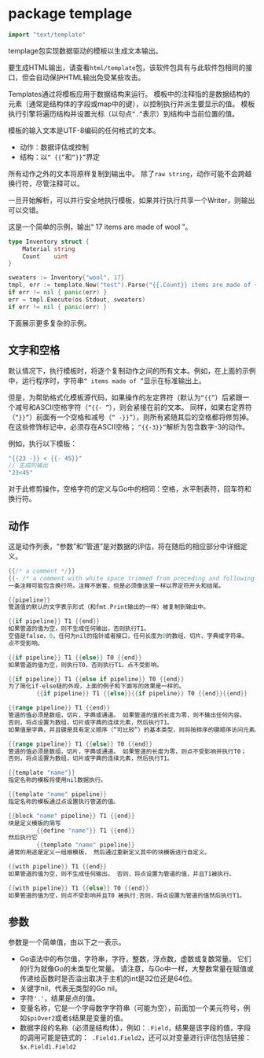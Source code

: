 # package templage

```go
import "text/template"
```

templage包实现数据驱动的模板以生成文本输出。

要生成HTML输出，请查看`html/template`包，该软件包具有与此软件包相同的接口，但会自动保护HTML输出免受某些攻击。

Templates通过将模板应用于数据结构来运行。 模板中的注释指的是数据结构的元素（通常是结构体的字段或map中的键），以控制执行并派生要显示的值。 模板执行引擎将遍历结构并设置光标（以句点`“.”`表示）到结构中当前位置的值。

模板的输入文本是UTF-8编码的任何格式的文本。 

- 动作：数据评估或控制
- 结构：以`“ {{”`和`“}}”`界定

所有动作之外的文本将原样复制到输出中。 除了`raw string`，动作可能不会跨越换行符，尽管注释可以。

一旦开始解析，可以并行安全地执行模板，如果并行执行共享一个Writer，则输出可以交错。

这是一个简单的示例，输出“ 17 items are made of wool ”。

```go
type Inventory struct {
    Material string
    Count    uint
}

sweaters := Inventory{"wool", 17}
tmpl, err := template.New("test").Parse("{{.Count}} items are made of {{.Material}}")
if err != nil { panic(err) }
err = tmpl.Execute(os.Stdout, sweaters)
if err != nil { panic(err) }
```

下面展示更多复杂的示例。

## 文字和空格

默认情况下，执行模板时，将逐个复制动作之间的所有文本。例如，在上面的示例中，运行程序时，字符串`“ items made of ”`显示在标准输出上。

但是，为帮助格式化模板源代码，如果操作的左定界符（默认为`“{{”`）后紧跟一个减号和ASCII空格字符（`“{{- ”`），则会紧接在前的文本。 同样，如果右定界符（`“}}”`）前面有一个空格和减号（`“ -}}”`），则所有紧随其后的空格都将修剪掉。 在这些修饰标记中，必须存在ASCII空格； `“{{-3}}”`解析为包含数字-3的动作。

例如，执行以下模板：

```go
"{{23 -}} < {{- 45}}"
// 生成的输出
"23<45"
```

对于此修剪操作，空格字符的定义与Go中的相同：空格，水平制表符，回车符和换行符。

## 动作

这是动作列表，“参数”和“管道”是对数据的评估，将在随后的相应部分中详细定义。

```go
{{/* a comment */}}
{{- /* a comment with white space trimmed from preceding and following text */ -}}
一条注释可能包含换行符。注释不嵌套，但是必须像这里一样以界定符开头和结尾。

{{pipeline}}
管道值的默认的文字表示形式（和fmt.Print输出的一样）被复制到输出中。

{{if pipeline}} T1 {{end}}
如果管道的值为空，则不生成任何输出，否则执行T1。
空值是false，0，任何为nil的指针或者接口，任何长度为0的数组、切片、字典或字符串。
点不受影响。

{{if pipeline}} T1 {{else}} T0 {{end}}
如果管道的值为空，则执行T0，否则执行T1。点不受影响。

{{if pipeline}} T1 {{else if pipeline}} T0 {{end}}
为了简化if-else链的外观，上面的例子和下面写的效果是一样的。
        {{if pipeline}} T1 {{else}}{{if pipeline}} T0 {{end}}{{end}}

{{range pipeline}} T1 {{end}}
管道的值必须是数组，切片，字典或通道。 如果管道的值的长度为零，则不输出任何内容。
否则，将点设置为数组，切片或字典的连续元素，然后执行T1。
如果值是字典，并且键是具有定义顺序（“可比较”）的基本类型，则将按排序的键顺序访问元素。

{{range pipeline}} T1 {{else}} T0 {{end}}
管道的值必须是数组，切片，字典或通道。 如果管道的长度为零，则点不受影响并执行T0；
否则，将点设置为数组，切片或字典的连续元素，然后执行T1。

{{template "name"}}
指定名称的模板将使用nil数据执行。

{{template "name" pipeline}}
指定名称的模板通过点设置执行管道的值。

{{block "name" pipeline}} T1 {{end}}
块是定义模板的简写
        {{define "name"}} T1 {{end}}
然后执行它
        {{template "name" pipeline}}
通常的用途是定义一组根模板， 然后通过重新定义其中的块模板进行自定义。

{{with pipeline}} T1 {{end}}
如果管道的值为空，则不生成任何输出。 否则，将点设置为管道的值，并且T1被执行。

{{with pipeline}} T1 {{else}} T0 {{end}}
如果管道的值为空，则点不受影响并且T0 被执行;否则，将点设置为管道的值然后执行T1。
```

## 参数

参数是一个简单值，由以下之一表示。

- Go语法中的布尔值，字符串，字符，整数，浮点数，虚数或复数常量。 它们的行为就像Go的未类型化常量。 请注意，与Go中一样，大整数常量在赋值或传递给函数时是否溢出取决于主机的int是32位还是64位。
- 关键字nil，代表无类型的Go nil。
- 字符`'.'`，结果是点的值。
- 变量名称，它是一个字母数字字符串（可能为空），前面加一个美元符号，例如`$piOver2`或者`$`结果是变量的值。
- 数据字段的名称（必须是结构体），例如：`.Field`，结果是该字段的值，字段的调用可能是链式的：` .Field1.Field2`，还可以对变量进行评估包括链接：`$x.Field1.Field2`